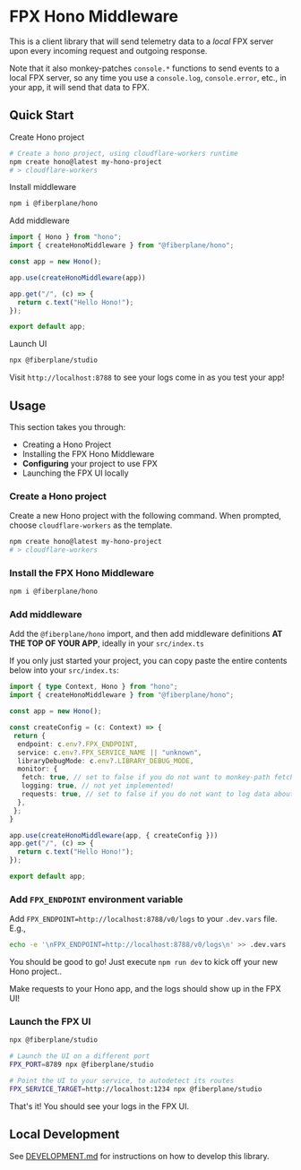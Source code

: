 # FPX Hono Middleware

This is a client library that will send telemetry data to a *local* FPX server upon every incoming request and outgoing response.

Note that it also monkey-patches `console.*` functions to send events to a local FPX server, 
so any time you use a `console.log`, `console.error`, etc., in your app, it will send that data to FPX.

## Quick Start

Create Hono project
```sh
# Create a hono project, using cloudflare-workers runtime
npm create hono@latest my-hono-project
# > cloudflare-workers
```

Install middleware

```sh
npm i @fiberplane/hono
```

Add middleware

```ts
import { Hono } from "hono";
import { createHonoMiddleware } from "@fiberplane/hono";

const app = new Hono();

app.use(createHonoMiddleware(app))

app.get("/", (c) => {
  return c.text("Hello Hono!");
});

export default app;
```

Launch UI

```sh
npx @fiberplane/studio
```

Visit `http://localhost:8788` to see your logs come in as you test your app!

## Usage

This section takes you through:

- Creating a Hono Project
- Installing the FPX Hono Middleware
- **Configuring** your project to use FPX
- Launching the FPX UI locally

### Create a Hono project

Create a new Hono project with the following command. When prompted, choose `cloudflare-workers` as the template.

```sh
npm create hono@latest my-hono-project
# > cloudflare-workers
```

### Install the FPX Hono Middleware

```sh
npm i @fiberplane/hono
```

### Add middleware

Add the `@fiberplane/hono` import, and then add middleware definitions **AT THE TOP OF YOUR APP**, ideally in your `src/index.ts`

If you only just started your project, you can copy paste the entire contents below into your `src/index.ts`:

```ts
import { type Context, Hono } from "hono";
import { createHonoMiddleware } from "@fiberplane/hono";

const app = new Hono();

const createConfig = (c: Context) => {
 return {
  endpoint: c.env?.FPX_ENDPOINT,
  service: c.env?.FPX_SERVICE_NAME || "unknown",
  libraryDebugMode: c.env?.LIBRARY_DEBUG_MODE,
  monitor: {
   fetch: true, // set to false if you do not want to monkey-path fetch and send data about external network requests to FPX
   logging: true, // not yet implemented!
   requests: true, // set to false if you do not want to log data about each request and response to FPX
  },
 };
}

app.use(createHonoMiddleware(app, { createConfig }))
app.get("/", (c) => {
  return c.text("Hello Hono!");
});

export default app;
```

### Add `FPX_ENDPOINT` environment variable

Add `FPX_ENDPOINT=http://localhost:8788/v0/logs` to your `.dev.vars` file. E.g.,

```sh
echo -e '\nFPX_ENDPOINT=http://localhost:8788/v0/logs\n' >> .dev.vars
```

You should be good to go! Just execute `npm run dev` to kick off your new Hono project..

Make requests to your Hono app, and the logs should show up in the FPX UI!

### Launch the FPX UI

```sh
npx @fiberplane/studio

# Launch the UI on a different port
FPX_PORT=8789 npx @fiberplane/studio

# Point the UI to your service, to autodetect its routes
FPX_SERVICE_TARGET=http://localhost:1234 npx @fiberplane/studio
```

That's it! You should see your logs in the FPX UI.

## Local Development

See [DEVELOPMENT.md](./DEVELOPMENT.md) for instructions on how to develop this library.